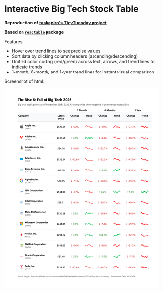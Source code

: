 # Interactive Big Tech Stock Table

**Reproduction of [tashapiro's TidyTuesday project](https://github.com/tashapiro/TidyTuesday/blob/master/2023/W6/big-tech-stocks.png)**

**Based on [`reactable`](https://r-graph-gallery.com/package/reactable) package**

Features:
- Hover over trend lines to see precise values
- Sort data by clicking column headers (ascending/descending)
- Unified color coding (red/green) across text, arrows, and trend lines to indicate trends
- 1-month, 6-month, and 1-year trend lines for instant visual comparison

Screenshot of html:

![Big Tech Stock Table Reproduction](https://github.com/zlZayn/viz/blob/main/W6/My%20Reproduction.png)
